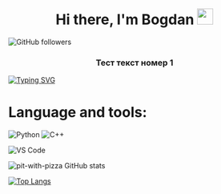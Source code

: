 
<h1 align="center">Hi there, I'm Bogdan </a>
<img src="https://github.com/blackcater/blackcater/raw/main/images/Hi.gif" height="32"/></h1>

![GitHub followers](https://img.shields.io/github/followers/pit-with-pizza?style=social)


<h3 align="center">Тест текст номер 1</h3>

<!---Пример кода-->
[![Typing SVG](https://readme-typing-svg.herokuapp.com?color=%2336BCF7&lines=jump+text)](https://git.io/typing-svg)


# Language and tools:
![Python](https://img.shields.io/badge/-Python-090909??style=for-the-badge&logo=Python&logoColor=30B246)
![C++](https://img.shields.io/badge/-C++-090909??style=for-the-badge&logo=c%2b%2b&logoColor=6299CC)

![VS Code](https://img.shields.io/badge/-C++-090909??style=for-the-badge&logo=&logoColor=6299CC)

![pit-with-pizza GitHub stats](https://github-readme-stats.vercel.app/api?username=pit-with-pizza&theme=onedark&show_icons=true)


[![Top Langs](https://github-readme-stats.vercel.app/api/top-langs/?username=pit-with-pizza&layout=compact&theme=onedark&show_icons=true)](https://github.com/pit-with-pizza/github-readme-stats)
